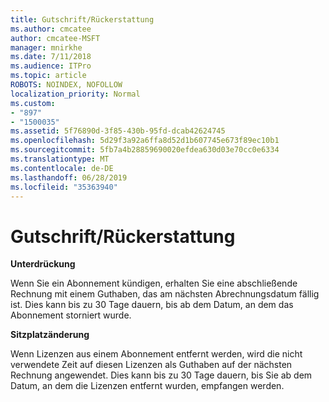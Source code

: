 ```yaml
---
title: Gutschrift/Rückerstattung
ms.author: cmcatee
author: cmcatee-MSFT
manager: mnirkhe
ms.date: 7/11/2018
ms.audience: ITPro
ms.topic: article
ROBOTS: NOINDEX, NOFOLLOW
localization_priority: Normal
ms.custom:
- "897"
- "1500035"
ms.assetid: 5f76890d-3f85-430b-95fd-dcab42624745
ms.openlocfilehash: 5d29f3a92a6ffa8d52d1b607745e673f89ec10b1
ms.sourcegitcommit: 5fb7a4b28859690020efdea630d03e70cc0e6334
ms.translationtype: MT
ms.contentlocale: de-DE
ms.lasthandoff: 06/28/2019
ms.locfileid: "35363940"
---
```

# <a name="creditrefund"></a>Gutschrift/Rückerstattung

 **Unterdrückung**
  
Wenn Sie ein Abonnement kündigen, erhalten Sie eine abschließende Rechnung mit einem Guthaben, das am nächsten Abrechnungsdatum fällig ist. Dies kann bis zu 30 Tage dauern, bis ab dem Datum, an dem das Abonnement storniert wurde.
  
 **Sitzplatzänderung**
  
Wenn Lizenzen aus einem Abonnement entfernt werden, wird die nicht verwendete Zeit auf diesen Lizenzen als Guthaben auf der nächsten Rechnung angewendet. Dies kann bis zu 30 Tage dauern, bis Sie ab dem Datum, an dem die Lizenzen entfernt wurden, empfangen werden.
  